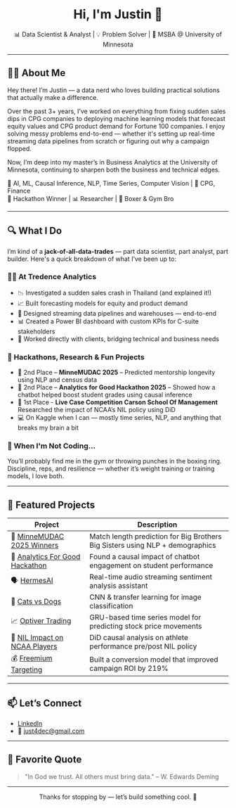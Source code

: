 <h1 align="center">Hi, I'm Justin 👋</h1>

<p align="center">
  📊 Data Scientist & Analyst | 💡 Problem Solver | 🧠 MSBA @ University of Minnesota  
</p>

---

## 👨‍💻 About Me

Hey there! I’m Justin — a data nerd who loves building practical solutions that actually make a difference.

Over the past 3+ years, I’ve worked on everything from fixing sudden sales dips in CPG companies to deploying machine learning models that forecast equity values and CPG product demand for Fortune 100 companies. I enjoy solving messy problems end-to-end — whether it's setting up real-time streaming data pipelines from scratch or figuring out why a campaign flopped.

Now, I’m deep into my master’s in Business Analytics at the University of Minnesota, continuing to sharpen both the business and technical edges.

🧠 AI, ML, Causal Inference, NLP, Time Series, Computer Vision | 💼 CPG, Finance  
🥈 Hackathon Winner | 📊 Researcher | 🥊 Boxer & Gym Bro

---

## 🔍 What I Do

I’m kind of a **jack-of-all-data-trades** — part data scientist, part analyst, part builder. Here's a quick breakdown of what I’ve been up to:

### 👨‍💻 At Tredence Analytics
- 📉 Investigated a sudden sales crash in Thailand (and explained it!)
- 📈 Built forecasting models for equity and product demand
- 🔄 Designed streaming data pipelines and warehouses — end-to-end
- 📊 Created a Power BI dashboard with custom KPIs for C-suite stakeholders
- 🤝 Worked directly with clients, bridging technical and business needs

### 🧠 Hackathons, Research & Fun Projects
- 🥈 2nd Place – **MinneMUDAC 2025** – Predicted mentorship longevity using NLP and census data  
- 🥈 2nd Place – **Analytics for Good Hackathon 2025** – Showed how a chatbot helped boost student grades using causal inference  
- 🧪 1st Place - **Live Case Competition Carson School Of Management** Researched the impact of NCAA’s NIL policy using DiD  
- 💻 On Kaggle when I can — mostly time series, NLP, and anything that breaks my brain a bit

### 💪 When I'm Not Coding...
You’ll probably find me in the gym or throwing punches in the boxing ring. Discipline, reps, and resilience — whether it’s weight training or training models, I love both.

---

## 🚀 Featured Projects

| Project | Description |
|--------|-------------|
| 🤝 [MinneMUDAC 2025 Winners](https://github.com/blacckbeard4/minnemudac) | Match length prediction for Big Brothers Big Sisters using NLP + demographics |
| 🧪 [Analytics For Good Hackathon](https://github.com/blacckbeard4/tabot_studentgradesanalysis) | Found a causal impact of chatbot engagement on student performance |
| 🗣️ [HermesAI](https://github.com/blacckbeard4/Hermes.ai/tree/main) | Real-time audio streaming sentiment analysis assistant |
| 🐶 [Cats vs Dogs](https://github.com/blacckbeard4/CatsnDogs) | CNN & transfer learning for image classification |
| 📈 [Optiver Trading](https://github.com/blacckbeard4/Optiver_Trading-/tree/main) | GRU-based time series model for predicting stock price movements |
| 🏀 [NIL Impact on NCAA Players](https://github.com/blacckbeard4/NcaaDid) | DiD causal analysis on athlete performance pre/post NIL policy |
| 💰 [Freemium Targeting](https://github.com/blacckbeard4/fremiumcompany) | Built a conversion model that improved campaign ROI by 219% |

---

## 📫 Let’s Connect

- [LinkedIn](https://www.linkedin.com/in/justin4)  
- 📧 just4dec@gmail.com

---

## 🧠 Favorite Quote

> "In God we trust. All others must bring data." – W. Edwards Deming

---

<p align="center">Thanks for stopping by — let’s build something cool. 🚀</p>
